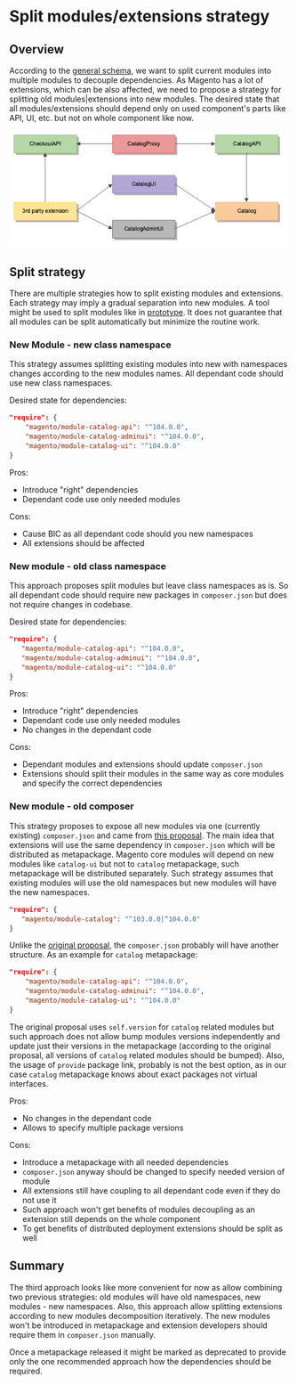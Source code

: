 # Split modules/extensions strategy

## Overview

According to the [general schema](https://github.com/magento/architecture/blob/master/design-documents/service-isolation.md#split-modules), we want to split current modules into multiple modules to decouple dependencies.
As Magento has a lot of extensions, which can be also affected, we need to propose a strategy for splitting old modules|extensions into new modules.
The desired state that all modules/extensions should depend only on used component's parts like API, UI, etc. but not on whole component like now.

![Components Dependencies](img/components-dependencies.png)

## Split strategy

There are multiple strategies how to split existing modules and extensions. Each strategy may imply a gradual separation into new modules.
A tool might be used to split modules like in [prototype](https://github.com/magento-architects/magento2/tree/split-framework/app/code/Magento). It does not guarantee that all modules can be split automatically but minimize the routine work.

### New Module - new class namespace

This strategy assumes splitting existing modules into new with namespaces changes according to the new modules names.
All dependant code should use new class namespaces.

Desired state for dependencies:

```json
"require": {
    "magento/module-catalog-api": "^104.0.0",
    "magento/module-catalog-adminui": "^104.0.0",
    "magento/module-catalog-ui": "^104.0.0"
}
```

Pros:
 - Introduce "right" dependencies
 - Dependant code use only needed modules
 
Cons:
 - Cause BIC as all dependant code should you new namespaces
 - All extensions should be affected
 
### New module - old class namespace
 
This approach proposes split modules but leave class namespaces as is. So all dependant code should require new packages in `composer.json` but does not require changes in codebase.
 
 Desired state for dependencies:
 
 ```json
"require": {
    "magento/module-catalog-api": "^104.0.0",
    "magento/module-catalog-adminui": "^104.0.0",
    "magento/module-catalog-ui": "^104.0.0"
}
```
 
Pros:
 - Introduce "right" dependencies
 - Dependant code use only needed modules
 - No changes in the dependant code
  
Cons:
 - Dependant modules and extensions should update `composer.json`
 - Extensions should split their modules in the same way as core modules and specify the correct dependencies

### New module - old composer

This strategy proposes to expose all new modules via one (currently existing) `composer.json` and came from [this proposal](https://github.com/magento/architecture/issues/88).
The main idea that extensions will use the same dependency in `composer.json` which will be distributed as metapackage. Magento core modules will depend on new modules like `catalog-ui` but not to `catalog` metapackage, such metapackage will be distributed separately.
Such strategy assumes that existing modules will use the old namespaces but new modules will have the new namespaces.

 ```json
"require": {
    "magento/module-catalog": "^103.0.0|^104.0.0"
}
```

Unlike the [original proposal]((https://github.com/magento/architecture/issues/88)), the `composer.json` probably will have another structure. As an example for `catalog` metapackage:

```json
"require": {
    "magento/module-catalog-api": "^104.0.0",
    "magento/module-catalog-adminui": "^104.0.0",
    "magento/module-catalog-ui": "^104.0.0"
}
```

The original proposal uses `self.version` for `catalog` related modules but such approach does not allow bump modules versions independently and update just their versions in the metapackage (according to the original proposal, all versions of `catalog` related modules should be bumped).
Also, the usage of `provide` package link, probably is not the best option, as in our case `catalog` metapackage knows about exact packages not virtual interfaces.

Pros:
 - No changes in the dependant code
 - Allows to specify multiple package versions
  
Cons:
 - Introduce a metapackage with all needed dependencies
 - `composer.json` anyway should be changed to specify needed version of module
 - All extensions still have coupling to all dependant code even if they do not use it
 - Such approach won't get benefits of modules decoupling as an extension still depends on the whole component
 - To get benefits of distributed deployment extensions should be split as well
 
## Summary

The third approach looks like more convenient for now as allow combining two previous strategies: old modules will have old namespaces, new modules - new namespaces. Also, this approach allow splitting extensions according to new modules decomposition iteratively.
The new modules won't be introduced in metapackage and extension developers should require them in `composer.json` manually.

Once a metapackage released it might be marked as deprecated to provide only the one recommended approach how the dependencies should be required.